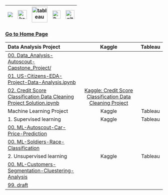 | [![](https://img.shields.io/badge/linkedin-%230077B5.svg?&style=for-the-badge&logo=linkedin&logoColor=white)][Linkedin] | [<img src="https://www.kaggle.com/static/images/site-logo.svg" alt="kaggle" height="28.5"/>][kaggle] | [<img src="https://www.tableau.com/sites/default/files/2021-05/tableau_rgb_500x104.png" alt="tableau" height="50"/>][tableau] | [<picture><source media="(prefers-color-scheme: dark)" srcset="https://theme.zdassets.com/theme_assets/224203/4a55138e21ad44a9c72c8295181c79fe938a2ae6.svg" alt="kaggle" height="26"><img alt="Dark" src="https://cdn-static-1.medium.com/sites/medium.com/about/images/Medium-Logo-Black-RGB-1.svg" alt="kaggle" height="26"></picture>][medium] | [<img src="https://user-images.githubusercontent.com/94930605/160260064-ff3aa908-cbfd-4350-ab28-a26a0b7a1819.png" alt="github_pages" height="28.5"/>][github_pages] |
|:-:|:-:|:-:|:-:|:-:|

### [Go to Home Page](https://github.com/celik-muhammed)

| Data Analysis Project | Kaggle | Tableau |
|:--|:-:|:-:|
| [00. Data_Analysis-Autoscout-Capstone_Project/](./Data_Analysis-Autoscout-Capstone_Project/) | [](#) |
| [01. US-Citizens-EDA-Project-Data-Analysis.ipynb](./US-Citizens-EDA-Project-Data-Analysis.ipynb) | [](#) |
| [02. Credit Score Classification Data Cleaning Project Solution.ipynb](./Credit-Score-Classification-Data-Cleaning-Project-Solution.ipynb) | [Kaggle: Credit Score Classification Data Cleaning Project](https://www.kaggle.com/code/clkmuhammed/credit-score-classification-data-cleaning-project/notebook) |
| Machine Learning Project | Kaggle | Tableau |
| 1. Supervised learning | Kaggle | Tableau |
| [00. ML-Autoscout-Car-Price-Prediction](https://github.com/celik-muhammed/ML-Autoscout-Car-Price-Prediction-Project) | [](#) |
| [00. ML-Soldiers-Race-Classification](https://github.com/celik-muhammed/ML-Soldiers-Race-Classification-Project) | [](#) |
| 2. Unsupervised learning | Kaggle | Tableau |
| [00. ML-Customers-Segmentation-Cluestering-Analysis](https://github.com/celik-muhammed/ML-Customers-Segmentation-Cluestering-Analysis-Project) | [](#) |
| [99. draft ](./draft ) | [](#) |



<!-- CHANGE-05 .../myname/ myname yerine profil user name yaz -->
[Linkedin]: https://www.linkedin.com/in/çelik-muhammed/ "LinkedIn"
[kaggle]: https://www.kaggle.com/clkmuhammed "Kaggle Page"
[tableau]: https://public.tableau.com/app/profile/celikmuhammed "Tableau Page"
[medium]: https://celik-muhammed.medium.com/ "Medium Page"
[github_pages]: https://celik-muhammed.github.io/ "GitHub Pages"
